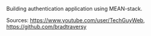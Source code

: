 Building authentication application using MEAN-stack.

Sources:
https://www.youtube.com/user/TechGuyWeb,
https://github.com/bradtraversy
